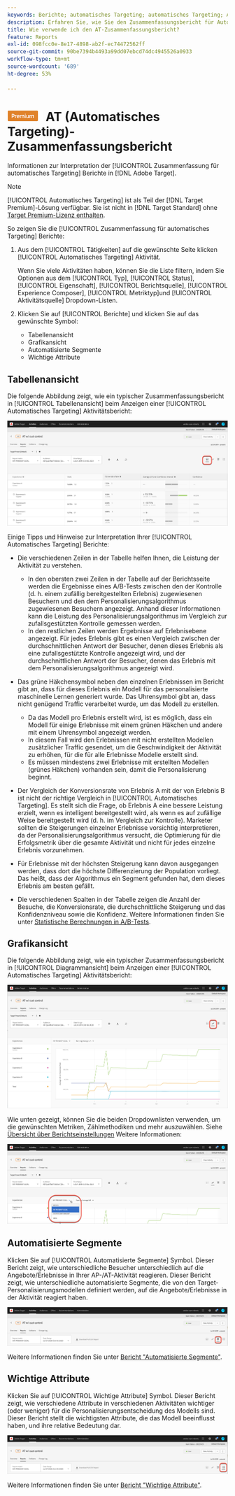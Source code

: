 ```yaml
---
keywords: Berichte; automatisches Targeting; automatisches Targeting; AT; Bericht
description: Erfahren Sie, wie Sie den Zusammenfassungsbericht für Automatisches Targeting in Adobe Target interpretieren. Sie können aus diesem Bericht zu den Berichten "Automatisierte Segmente"und "Wichtige Attribute"wechseln.
title: Wie verwende ich den AT-Zusammenfassungsbericht?
feature: Reports
exl-id: 098fcc0e-8e17-4898-ab2f-ec74472562ff
source-git-commit: 90be7394b4493a99dd07ebcd74dc4945526a0933
workflow-type: tm+mt
source-wordcount: '689'
ht-degree: 53%

---
```


# ![PREMIUM](/help/main/assets/premium.png) AT (Automatisches Targeting)-Zusammenfassungsbericht

Informationen zur Interpretation der [!UICONTROL Zusammenfassung für automatisches Targeting] Berichte in [!DNL Adobe Target].

>[!NOTE]
>
>[!UICONTROL Automatisches Targeting] ist als Teil der [!DNL Target Premium]-Lösung verfügbar. Sie ist nicht in [!DNL Target Standard] ohne [Target Premium-Lizenz enthalten](/help/main/c-intro/intro.md#premium).

So zeigen Sie die [!UICONTROL Zusammenfassung für automatisches Targeting] Berichte:

1. Aus dem [!UICONTROL Tätigkeiten] auf die gewünschte Seite klicken [!UICONTROL Automatisches Targeting] Aktivität.

   Wenn Sie viele Aktivitäten haben, können Sie die Liste filtern, indem Sie Optionen aus dem [!UICONTROL Typ], [!UICONTROL Status], [!UICONTROL Eigenschaft], [!UICONTROL Berichtsquelle], [!UICONTROL Experience Composer], [!UICONTROL Metriktyp]und [!UICONTROL Aktivitätsquelle] Dropdown-Listen.

1. Klicken Sie auf [!UICONTROL Berichte] und klicken Sie auf das gewünschte Symbol:

   * Tabellenansicht 
   * Grafikansicht
   * Automatisierte Segmente
   * Wichtige Attribute

## Tabellenansicht 

Die folgende Abbildung zeigt, wie ein typischer Zusammenfassungsbericht in [!UICONTROL Tabellenansicht] beim Anzeigen einer [!UICONTROL Automatisches Targeting] Aktivitätsbericht:

![Bericht zur automatischen Targeting-Tabellenansicht](/help/main/c-reports/assets/at-table-view.png)

Einige Tipps und Hinweise zur Interpretation Ihrer [!UICONTROL Automatisches Targeting] Berichte:

* Die verschiedenen Zeilen in der Tabelle helfen Ihnen, die Leistung der Aktivität zu verstehen.

   * In den obersten zwei Zeilen in der Tabelle auf der Berichtsseite werden die Ergebnisse eines A/B-Tests zwischen den der Kontrolle (d. h. einem zufällig bereitgestellten Erlebnis) zugewiesenen Besuchern und den dem Personalisierungsalgorithmus zugewiesenen Besuchern angezeigt. Anhand dieser Informationen kann die Leistung des Personalisierungsalgorithmus im Vergleich zur zufallsgestützten Kontrolle gemessen werden.
   * In den restlichen Zeilen werden Ergebnisse auf Erlebnisebene angezeigt. Für jedes Erlebnis gibt es einen Vergleich zwischen der durchschnittlichen Antwort der Besucher, denen dieses Erlebnis als eine zufallsgestützte Kontrolle angezeigt wird, und der durchschnittlichen Antwort der Besucher, denen das Erlebnis mit dem Personalisierungsalgorithmus angezeigt wird.

* Das grüne Häkchensymbol neben den einzelnen Erlebnissen im Bericht gibt an, dass für dieses Erlebnis ein Modell für das personalisierte maschinelle Lernen generiert wurde. Das Uhrensymbol gibt an, dass nicht genügend Traffic verarbeitet wurde, um das Modell zu erstellen.

   * Da das Modell pro Erlebnis erstellt wird, ist es möglich, dass ein Modell für einige Erlebnisse mit einem grünen Häkchen und andere mit einem Uhrensymbol angezeigt werden.
   * In diesem Fall wird den Erlebnissen mit nicht erstellten Modellen zusätzlicher Traffic gesendet, um die Geschwindigkeit der Aktivität zu erhöhen, für die für alle Erlebnisse Modelle erstellt sind.
   * Es müssen mindestens zwei Erlebnisse mit erstellten Modellen (grünes Häkchen) vorhanden sein, damit die Personalisierung beginnt.

* Der Vergleich der Konversionsrate von Erlebnis A mit der von Erlebnis B ist nicht der richtige Vergleich in [!UICONTROL Automatisches Targeting]. Es stellt sich die Frage, ob Erlebnis A eine bessere Leistung erzielt, wenn es intelligent bereitgestellt wird, als wenn es auf zufällige Weise bereitgestellt wird (d. h. im Vergleich zur Kontrolle). Marketer sollten die Steigerungen einzelner Erlebnisse vorsichtig interpretieren, da der Personalisierungsalgorithmus versucht, die Optimierung für die Erfolgsmetrik über die gesamte Aktivität und nicht für jedes einzelne Erlebnis vorzunehmen.
* Für Erlebnisse mit der höchsten Steigerung kann davon ausgegangen werden, dass dort die höchste Differenzierung der Population vorliegt. Das heißt, dass der Algorithmus ein Segment gefunden hat, dem dieses Erlebnis am besten gefällt.
* Die verschiedenen Spalten in der Tabelle zeigen die Anzahl der Besuche, die Konversionsrate, die durchschnittliche Steigerung und das Konfidenzniveau sowie die Konfidenz. Weitere Informationen finden Sie unter [Statistische Berechnungen in A/B-Tests](/help/main/c-reports/statistical-methodology/statistical-calculations.md).

## Grafikansicht

Die folgende Abbildung zeigt, wie ein typischer Zusammenfassungsbericht in [!UICONTROL Diagrammansicht] beim Anzeigen einer [!UICONTROL Automatisches Targeting] Aktivitätsbericht:

![Bericht zur automatischen Targeting-Diagrammansicht](/help/main/c-reports/assets/at-graph-view.png)

Wie unten gezeigt, können Sie die beiden Dropdownlisten verwenden, um die gewünschten Metriken, Zählmethodiken und mehr auszuwählen. Siehe [Übersicht über Berichtseinstellungen](/help/main/c-reports/c-report-settings/report-settings.md) Weitere Informationen:

![Bericht zur automatischen Targeting-Diagrammansicht](/help/main/c-reports/assets/at-graph-view-2.png)

## Automatisierte Segmente

Klicken Sie auf [!UICONTROL Automatisierte Segmente] Symbol. Dieser Bericht zeigt, wie unterschiedliche Besucher unterschiedlich auf die Angebote/Erlebnisse in Ihrer AP-/AT-Aktivität reagieren. Dieser Bericht zeigt, wie unterschiedliche automatisierte Segmente, die von den Target-Personalisierungsmodellen definiert werden, auf die Angebote/Erlebnisse in der Aktivität reagiert haben.

![Symbol für automatisierte Segmente](/help/main/c-reports/assets/icon-automated-sements.png)

Weitere Informationen finden Sie unter [Bericht &quot;Automatisierte Segmente&quot;](/help/main/c-reports/c-personalization-insights-reports/automated-segments-report.md).

## Wichtige Attribute

Klicken Sie auf [!UICONTROL Wichtige Attribute] Symbol. Dieser Bericht zeigt, wie verschiedene Attribute in verschiedenen Aktivitäten wichtiger (oder weniger) für die Personalisierungsentscheidung des Modells sind. Dieser Bericht stellt die wichtigsten Attribute, die das Modell beeinflusst haben, und ihre relative Bedeutung dar.

![Symbol &quot;Wichtige Attribute&quot;](/help/main/c-reports/assets/icon-important-attributes.png)

Weitere Informationen finden Sie unter [Bericht &quot;Wichtige Attribute&quot;](/help/main/c-reports/c-personalization-insights-reports/important-attributes-report.md).
